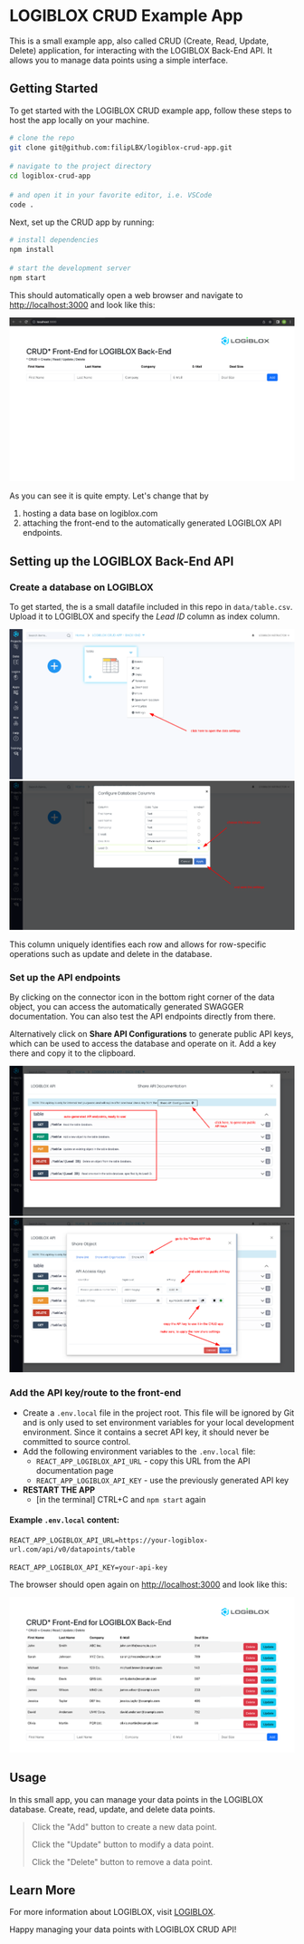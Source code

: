 # LOGIBLOX CRUD Example App

This is a small example app, also called CRUD (Create, Read, Update, Delete) application, for interacting with the LOGIBLOX Back-End API. It allows you to manage data points using a simple interface.

## Getting Started

To get started with the LOGIBLOX CRUD example app, follow these steps to host the app locally on your machine.

   ```bash
   # clone the repo
   git clone git@github.com:filipLBX/logiblox-crud-app.git

   # navigate to the project directory 
   cd logiblox-crud-app

   # and open it in your favorite editor, i.e. VSCode
   code .
   ```

Next, set up the CRUD app by running:

   ```bash
   # install dependencies
   npm install

   # start the development server
   npm start
   ```

This should automatically open a web browser and navigate to [http://localhost:3000](http://localhost:3000) and look like this:

![image](data/assets/03.png)

As you can see it is quite empty. Let's change that by

1. hosting a data base on logiblox.com
2. attaching the front-end to the automatically generated LOGIBLOX API endpoints.

## Setting up the LOGIBLOX Back-End API

### Create a database on LOGIBLOX

   To get started, the is a small datafile included in this repo in `data/table.csv`. Upload it to LOGIBLOX and specify the *Lead ID* column as index column. 

   ![image](data/assets/00.png)
   ![image](data/assets/01.png)

This column uniquely identifies each row and allows for row-specific operations such as update and delete in the database.

### Set up the API endpoints

   By clicking on the connector icon in the bottom right corner of the data object, you can access the automatically generated SWAGGER documentation. You can also test the API endpoints directly from there.

   Alternatively click on **Share API Configurations** to generate public API keys, which can be used to access the database and operate on it. Add a key there and copy it to the clipboard.  

   ![image](data/assets/05.png)
   ![image](data/assets/06.png)

### Add the API key/route to the front-end

- Create a `.env.local` file in the project root. This file will be ignored by Git and is only used to set environment variables for your local development environment. Since it contains a secret API key, it should never be committed to source control.
- Add the following environment variables to the `.env.local` file:
  - `REACT_APP_LOGIBLOX_API_URL` - copy this URL from the API documentation page
  - `REACT_APP_LOGIBLOX_API_KEY` - use the previously generated API key
- **RESTART THE APP** 
  - [in the terminal] CTRL+C and `npm start` again

#### Example `.env.local` content:

   ```plaintext
   REACT_APP_LOGIBLOX_API_URL=https://your-logiblox-url.com/api/v0/datapoints/table
   
   REACT_APP_LOGIBLOX_API_KEY=your-api-key
   ```

The browser should open again on [http://localhost:3000](http://localhost:3000) and look like this:

![image](data/assets/08.png)


## Usage

In this small app, you can manage your data points in the LOGIBLOX database.
Create, read, update, and delete data points.

> Click the "Add" button to create a new data point.
>
> Click the "Update" button to modify a data point.
>
> Click the "Delete" button to remove a data point.
>


## Learn More

For more information about LOGIBLOX, visit [LOGIBLOX](https://logiblox.com).

Happy managing your data points with LOGIBLOX CRUD API!
